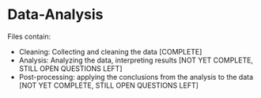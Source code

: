 # Data-Analysis

Files contain:
- Cleaning: Collecting and cleaning the data [COMPLETE]
- Analysis: Analyzing the data, interpreting results [NOT YET COMPLETE, STILL OPEN QUESTIONS LEFT]
- Post-processing: applying the conclusions from the analysis to the data [NOT YET COMPLETE, STILL OPEN QUESTIONS LEFT]
